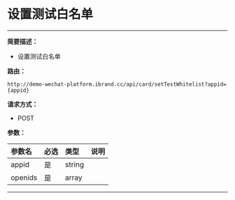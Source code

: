 
# 设置测试白名单
 ****

**简要描述：**


- 设置测试白名单


**路由：**

```
http://demo-wechat-platform.ibrand.cc/api/card/setTestWhitelist?appid={appid}

```
**请求方式：**
- POST

**参数：**

|参数名|必选|类型|说明|
|:----    |:---|:----- |-----   |
|appid |是  |string |  |
|openids |是  |array |  |

 ****



